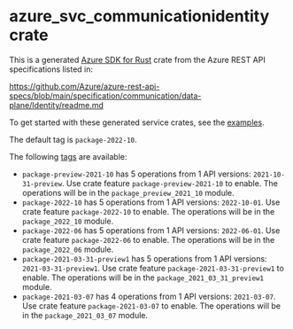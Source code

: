 # azure_svc_communicationidentity crate

This is a generated [Azure SDK for Rust](https://github.com/Azure/azure-sdk-for-rust) crate from the Azure REST API specifications listed in:

https://github.com/Azure/azure-rest-api-specs/blob/main/specification/communication/data-plane/Identity/readme.md

To get started with these generated service crates, see the [examples](https://github.com/Azure/azure-sdk-for-rust/blob/main/services/README.md#examples).

The default tag is `package-2022-10`.

The following [tags](https://github.com/Azure/azure-sdk-for-rust/blob/main/services/tags.md) are available:

- `package-preview-2021-10` has 5 operations from 1 API versions: `2021-10-31-preview`. Use crate feature `package-preview-2021-10` to enable. The operations will be in the `package_preview_2021_10` module.
- `package-2022-10` has 5 operations from 1 API versions: `2022-10-01`. Use crate feature `package-2022-10` to enable. The operations will be in the `package_2022_10` module.
- `package-2022-06` has 5 operations from 1 API versions: `2022-06-01`. Use crate feature `package-2022-06` to enable. The operations will be in the `package_2022_06` module.
- `package-2021-03-31-preview1` has 5 operations from 1 API versions: `2021-03-31-preview1`. Use crate feature `package-2021-03-31-preview1` to enable. The operations will be in the `package_2021_03_31_preview1` module.
- `package-2021-03-07` has 4 operations from 1 API versions: `2021-03-07`. Use crate feature `package-2021-03-07` to enable. The operations will be in the `package_2021_03_07` module.
